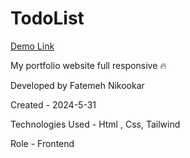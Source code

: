 # TodoList

 [Demo Link](https://nikmahla.github.io/Portfolio/)

My portfolio website full responsive 🔥

Developed by Fatemeh Nikookar

Created - 2024-5-31

Technologies Used - Html , Css, Tailwind

Role - Frontend

